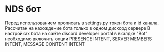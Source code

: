 # NDS бот
Перед использованием прописать в settings.py токен бота и id канала. Рассчитан на нахождение бота только в одном дискорд сервере
В настройках бота на сайте discord developer portal в вкалдке "Bot" необходимо включить опции PRESENCE INTENT, SERVER MEMBERS INTENT, MESSAGE CONTENT INTENT
